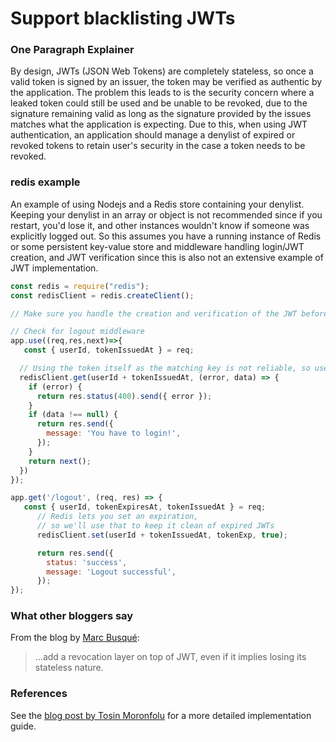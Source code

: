 # Support blacklisting JWTs

### One Paragraph Explainer

By design, JWTs (JSON Web Tokens) are completely stateless, so once a valid token is signed by an issuer, the token may be verified as authentic by the application. The problem this leads to is the security concern where a leaked token could still be used and be unable to be revoked, due to the signature remaining valid as long as the signature provided by the issues matches what the application is expecting.
Due to this, when using JWT authentication, an application should manage a denylist of expired or revoked tokens to retain user's security in the case a token needs to be revoked.

### redis  example

An example of using Nodejs and a Redis store containing your denylist. Keeping your denylist in an array or object is not recommended since if you restart, you'd lose it, and other instances wouldn't know if someone was explicitly logged out. So this assumes you have a running instance of Redis or some persistent key-value store and middleware handling login/JWT creation, and JWT verification since this is also not an extensive example of JWT implementation.

```javascript
const redis = require("redis");
const redisClient = redis.createClient();

// Make sure you handle the creation and verification of the JWT before checking its logout status

// Check for logout middleware
app.use((req,res,next)=>{
   const { userId, tokenIssuedAt } = req;

  // Using the token itself as the matching key is not reliable, so use the content of the JWT
  redisClient.get(userId + tokenIssuedAt, (error, data) => {
    if (error) {
      return res.status(400).send({ error });
    }
    if (data !== null) {
      return res.send({
        message: 'You have to login!',
      });
    }
    return next();
  })
});

app.get('/logout', (req, res) => {
   const { userId, tokenExpiresAt, tokenIssuedAt } = req;
      // Redis lets you set an expiration,
      // so we'll use that to keep it clean of expired JWTs 
      redisClient.set(userId + tokenIssuedAt, tokenExp, true);

      return res.send({
        status: 'success',
        message: 'Logout successful',
      });
});
```

### What other bloggers say

From the blog by [Marc Busqué](http://waiting-for-dev.github.io/blog/2017/01/25/jwt_secure_usage/):
> ...add a revocation layer on top of JWT, even if it implies losing its stateless nature.

### References

See the [blog post by Tosin Moronfolu](https://dev.to/chukwutosin_/how-to-invalidate-a-jwt-using-a-blacklist-28dl) for a more detailed implementation guide.
